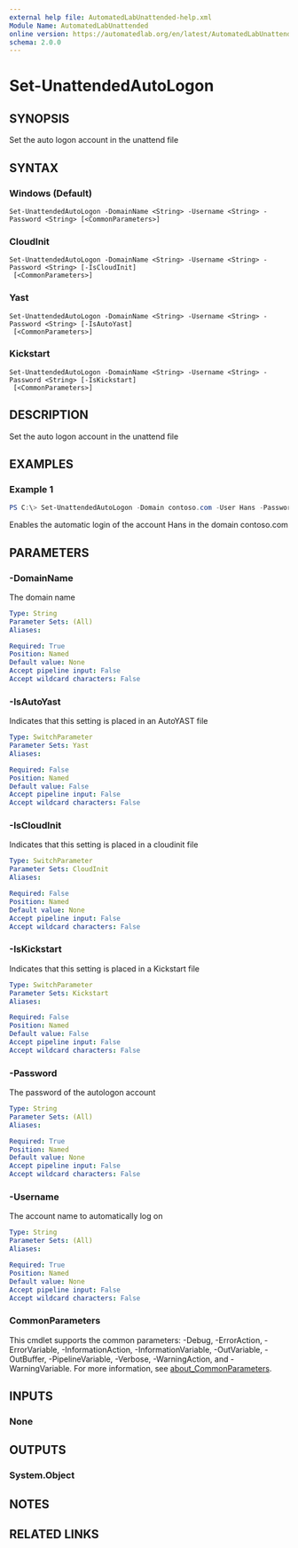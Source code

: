```yaml
---
external help file: AutomatedLabUnattended-help.xml
Module Name: AutomatedLabUnattended
online version: https://automatedlab.org/en/latest/AutomatedLabUnattended/en-us/Set-UnattendedAutoLogon
schema: 2.0.0
---
```


# Set-UnattendedAutoLogon

## SYNOPSIS
Set the auto logon account in the unattend file

## SYNTAX

### Windows (Default)
```
Set-UnattendedAutoLogon -DomainName <String> -Username <String> -Password <String> [<CommonParameters>]
```

### CloudInit
```
Set-UnattendedAutoLogon -DomainName <String> -Username <String> -Password <String> [-IsCloudInit]
 [<CommonParameters>]
```

### Yast
```
Set-UnattendedAutoLogon -DomainName <String> -Username <String> -Password <String> [-IsAutoYast]
 [<CommonParameters>]
```

### Kickstart
```
Set-UnattendedAutoLogon -DomainName <String> -Username <String> -Password <String> [-IsKickstart]
 [<CommonParameters>]
```

## DESCRIPTION
Set the auto logon account in the unattend file

## EXAMPLES

### Example 1
```powershell
PS C:\> Set-UnattendedAutoLogon -Domain contoso.com -User Hans -Password Somepass1
```

Enables the automatic login of the account Hans in the domain contoso.com

## PARAMETERS

### -DomainName
The domain name

```yaml
Type: String
Parameter Sets: (All)
Aliases:

Required: True
Position: Named
Default value: None
Accept pipeline input: False
Accept wildcard characters: False
```

### -IsAutoYast
Indicates that this setting is placed in an AutoYAST file

```yaml
Type: SwitchParameter
Parameter Sets: Yast
Aliases:

Required: False
Position: Named
Default value: False
Accept pipeline input: False
Accept wildcard characters: False
```

### -IsCloudInit
Indicates that this setting is placed in a cloudinit file

```yaml
Type: SwitchParameter
Parameter Sets: CloudInit
Aliases:

Required: False
Position: Named
Default value: None
Accept pipeline input: False
Accept wildcard characters: False
```

### -IsKickstart
Indicates that this setting is placed in a Kickstart file

```yaml
Type: SwitchParameter
Parameter Sets: Kickstart
Aliases:

Required: False
Position: Named
Default value: False
Accept pipeline input: False
Accept wildcard characters: False
```

### -Password
The password of the autologon account

```yaml
Type: String
Parameter Sets: (All)
Aliases:

Required: True
Position: Named
Default value: None
Accept pipeline input: False
Accept wildcard characters: False
```

### -Username
The account name to automatically log on

```yaml
Type: String
Parameter Sets: (All)
Aliases:

Required: True
Position: Named
Default value: None
Accept pipeline input: False
Accept wildcard characters: False
```

### CommonParameters
This cmdlet supports the common parameters: -Debug, -ErrorAction, -ErrorVariable, -InformationAction, -InformationVariable, -OutVariable, -OutBuffer, -PipelineVariable, -Verbose, -WarningAction, and -WarningVariable. For more information, see [about_CommonParameters](http://go.microsoft.com/fwlink/?LinkID=113216).

## INPUTS

### None
## OUTPUTS

### System.Object
## NOTES

## RELATED LINKS

